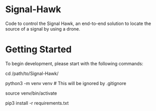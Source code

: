 # Signal-Hawk
Code to control the Signal Hawk, an end-to-end solution to locate the source of a signal by using a drone.

# Getting Started
To begin development, please start with the following commands:

cd /path/to/Signal-Hawk/

python3 -m venv venv # This will be ignored by .gitignore

source venv/bin/activate

pip3 install -r requirements.txt
